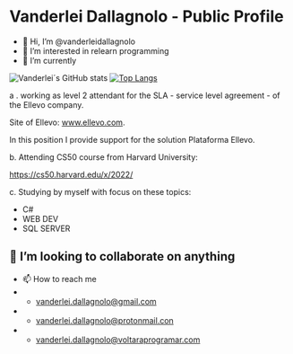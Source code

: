 # Vanderlei Dallagnolo - Public Profile 
- 👋 Hi, I’m @vanderleidallagnolo
- 👀 I’m interested in relearn programming
- 🌱 I’m currently

![Vanderlei´s GitHub stats](https://github-readme-stats.vercel.app/api?username=vanderleidallagnolo&count_private=true&theme=dark&show_icons=true)
[![Top Langs](https://github-readme-stats.vercel.app/api/top-langs/?username=vanderleidallagnolo&layout=compact&theme=dark)](https://github.com/vanderleidallagnolo/)

a . working as level 2 attendant for the SLA - service level agreement - of the Ellevo company.

Site of Ellevo: www.ellevo.com.

In this position I provide support for the solution Plataforma Ellevo.

b. Attending CS50 course from Harvard University:

https://cs50.harvard.edu/x/2022/

c. Studying by myself with focus on these topics:
- C#
- WEB DEV
- SQL SERVER


## 💞️ I’m looking to collaborate on anything
- 📫 How to reach me 
-  - vanderlei.dallagnolo@gmail.com
-  - vanderlei.dallagnolo@protonmail.con 
-  - vanderlei.dallagnolo@voltaraprogramar.com

<!---
vanderleidallagnolo/vanderleidallagnolo is a ✨ special ✨ repository because its `README.md` (this file) appears on your GitHub profile.
You can click the Preview link to take a look at your changes.
--->

